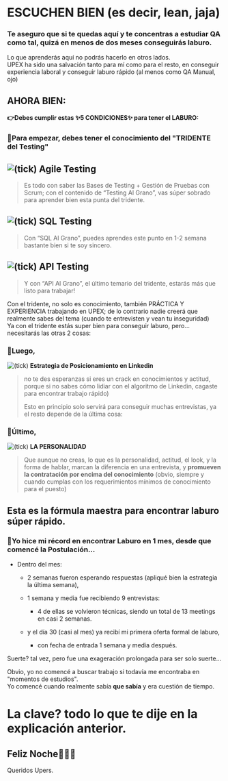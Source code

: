 # **ESCUCHEN BIEN** (es decir, lean, jaja)

### Te aseguro que si te quedas aquí y te concentras a estudiar QA como tal, quizá en menos de dos meses conseguirás laburo.

Lo que aprenderás aquí no podrás hacerlo en otros lados.  
UPEX ha sido una salvación tanto para mí como para el resto, en conseguir experiencia laboral y conseguir laburo rápido (al menos como QA Manual, ojo)

## **AHORA BIEN:**

**👉Debes cumplir estas ✨5 CONDICIONES✨ para tener el LABURO:**

### **🚩Para empezar,** debes tener el conocimiento del "**TRIDENTE del Testing**"

## ![(tick)](https://upexsprint7.atlassian.net/wiki/s/-451261324/6452/b2137d1cc922fd3a70f5a4c60ecced24241d9022/_/images/icons/emoticons/check.png) **Agile Testing**

> Es todo con saber las Bases de Testing + Gestión de Pruebas con Scrum; con el contenido de “Testing Al Grano”, vas súper sobrado para aprender bien esta punta del tridente.

## ![(tick)](https://upexsprint7.atlassian.net/wiki/s/-451261324/6452/b2137d1cc922fd3a70f5a4c60ecced24241d9022/_/images/icons/emoticons/check.png) **SQL Testing**

> Con “SQL Al Grano”, puedes aprendes este punto en 1-2 semana bastante bien si te soy sincero.

## ![(tick)](https://upexsprint7.atlassian.net/wiki/s/-451261324/6452/b2137d1cc922fd3a70f5a4c60ecced24241d9022/_/images/icons/emoticons/check.png) **API Testing**

> Y con “API Al Grano”, el último temario del tridente, estarás más que listo para trabajar!

Con el tridente, no solo es conocimiento, también PRÁCTICA Y EXPERIENCIA trabajando en UPEX; de lo contrario nadie creerá que realmente sabes del tema (cuando te entrevisten y vean tu inseguridad)  
Ya con el tridente estás super bien para conseguir laburo, pero... necesitarás las otras 2 cosas:

### **🚩Luego,**

![(tick)](https://upexsprint7.atlassian.net/wiki/s/-451261324/6452/b2137d1cc922fd3a70f5a4c60ecced24241d9022/_/images/icons/emoticons/check.png) **Estrategia de Posicionamiento en Linkedin**

> no te des esperanzas si eres un crack en conocimientos y actitud, porque si no sabes cómo lidiar con el algoritmo de Linkedin, cagaste para encontrar trabajo rápido)
> 
> Esto en principio solo servirá para conseguir muchas entrevistas, ya el resto depende de la última cosa:

### **🚩Último,**

![(tick)](https://upexsprint7.atlassian.net/wiki/s/-451261324/6452/b2137d1cc922fd3a70f5a4c60ecced24241d9022/_/images/icons/emoticons/check.png) **LA PERSONALIDAD**

> Que aunque no creas, lo que es la personalidad, actitud, el look, y la forma de hablar, marcan la diferencia en una entrevista, y **promueven la contratación** **por encima del conocimiento** (obvio, siempre y cuando cumplas con los requerimientos mínimos de conocimiento para el puesto)

## Esta es la fórmula maestra para encontrar laburo **súper rápido**.

### 🚀Yo hice mi récord en encontrar Laburo en 1 mes, desde que comencé la Postulación...

*   Dentro del mes:
    
    *   2 semanas fueron esperando respuestas (apliqué bien la estrategia la última semana),
        
    *   1 semana y media fue recibiendo 9 entrevistas:
        
        *   4 de ellas se volvieron técnicas, siendo un total de 13 meetings en casi 2 semanas.
            
    *   y el día 30 (casi al mes) ya recibí mi primera oferta formal de laburo,
        
        *   con fecha de entrada 1 semana y media después.
            

Suerte? tal vez, pero fue una exageración prolongada para ser solo suerte...

Obvio, yo no comencé a buscar trabajo si todavía me encontraba en "momentos de estudios".  
Yo comencé cuando realmente sabía **que sabía** y era cuestión de tiempo.

# **La clave? todo lo que te dije en la explicación anterior.**

## Feliz Noche👨🏻‍🚀  
Queridos Upers.